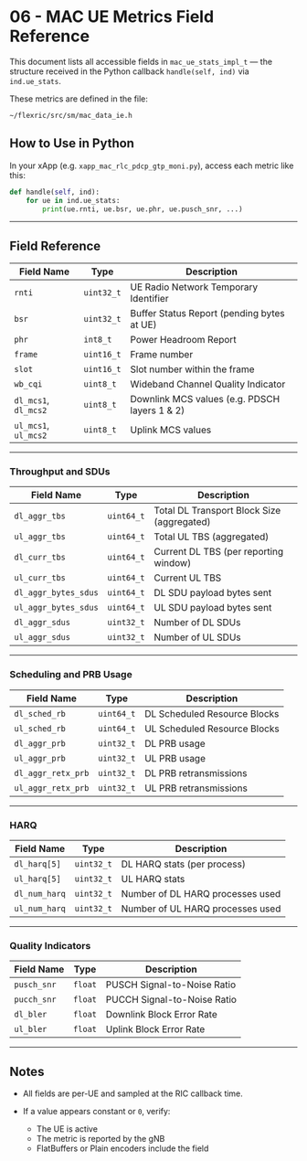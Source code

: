 # 06 - MAC UE Metrics Field Reference

This document lists all accessible fields in `mac_ue_stats_impl_t` — the structure received in the Python callback `handle(self, ind)` via `ind.ue_stats`.

These metrics are defined in the file:

```
~/flexric/src/sm/mac_data_ie.h
```

## How to Use in Python

In your xApp (e.g. `xapp_mac_rlc_pdcp_gtp_moni.py`), access each metric like this:

```python
def handle(self, ind):
    for ue in ind.ue_stats:
        print(ue.rnti, ue.bsr, ue.phr, ue.pusch_snr, ...)
```

---

## Field Reference

| Field Name           | Type       | Description                                   |
| -------------------- | ---------- | --------------------------------------------- |
| `rnti`               | `uint32_t` | UE Radio Network Temporary Identifier         |
| `bsr`                | `uint32_t` | Buffer Status Report (pending bytes at UE)    |
| `phr`                | `int8_t`   | Power Headroom Report                         |
| `frame`              | `uint16_t` | Frame number                                  |
| `slot`               | `uint16_t` | Slot number within the frame                  |
| `wb_cqi`             | `uint8_t`  | Wideband Channel Quality Indicator            |
| `dl_mcs1`, `dl_mcs2` | `uint8_t`  | Downlink MCS values (e.g. PDSCH layers 1 & 2) |
| `ul_mcs1`, `ul_mcs2` | `uint8_t`  | Uplink MCS values                             |

---

### Throughput and SDUs

| Field Name           | Type       | Description                                |
| -------------------- | ---------- | ------------------------------------------ |
| `dl_aggr_tbs`        | `uint64_t` | Total DL Transport Block Size (aggregated) |
| `ul_aggr_tbs`        | `uint64_t` | Total UL TBS (aggregated)                  |
| `dl_curr_tbs`        | `uint64_t` | Current DL TBS (per reporting window)      |
| `ul_curr_tbs`        | `uint64_t` | Current UL TBS                             |
| `dl_aggr_bytes_sdus` | `uint64_t` | DL SDU payload bytes sent                  |
| `ul_aggr_bytes_sdus` | `uint64_t` | UL SDU payload bytes sent                  |
| `dl_aggr_sdus`       | `uint32_t` | Number of DL SDUs                          |
| `ul_aggr_sdus`       | `uint32_t` | Number of UL SDUs                          |

---

### Scheduling and PRB Usage

| Field Name         | Type       | Description                  |
| ------------------ | ---------- | ---------------------------- |
| `dl_sched_rb`      | `uint64_t` | DL Scheduled Resource Blocks |
| `ul_sched_rb`      | `uint64_t` | UL Scheduled Resource Blocks |
| `dl_aggr_prb`      | `uint32_t` | DL PRB usage                 |
| `ul_aggr_prb`      | `uint32_t` | UL PRB usage                 |
| `dl_aggr_retx_prb` | `uint32_t` | DL PRB retransmissions       |
| `ul_aggr_retx_prb` | `uint32_t` | UL PRB retransmissions       |

---

### HARQ

| Field Name    | Type       | Description                      |
| ------------- | ---------- | -------------------------------- |
| `dl_harq[5]`  | `uint32_t` | DL HARQ stats (per process)      |
| `ul_harq[5]`  | `uint32_t` | UL HARQ stats                    |
| `dl_num_harq` | `uint32_t` | Number of DL HARQ processes used |
| `ul_num_harq` | `uint32_t` | Number of UL HARQ processes used |

---

### Quality Indicators

| Field Name  | Type    | Description                 |
| ----------- | ------- | --------------------------- |
| `pusch_snr` | `float` | PUSCH Signal-to-Noise Ratio |
| `pucch_snr` | `float` | PUCCH Signal-to-Noise Ratio |
| `dl_bler`   | `float` | Downlink Block Error Rate   |
| `ul_bler`   | `float` | Uplink Block Error Rate     |

---

## Notes

* All fields are per-UE and sampled at the RIC callback time.
* If a value appears constant or `0`, verify:

  * The UE is active
  * The metric is reported by the gNB
  * FlatBuffers or Plain encoders include the field
